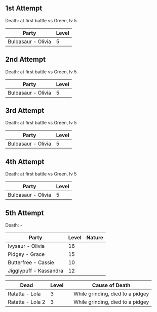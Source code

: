 
## 1st Attempt

Death: at first battle vs Green, lv 5

| Party              | Level |
| ------------------ | ----- |
| Bulbasaur - Olivia | 5     |
## 2nd Attempt

Death: at first battle vs Green, lv 5

| Party              | Level |
| ------------------ | ----- |
| Bulbasaur - Olivia | 5     |
## 3rd Attempt

Death: at first battle vs Green, lv 5

| Party              | Level |
| ------------------ | ----- |
| Bulbasaur - Olivia | 5     |

## 4th Attempt

Death: at first battle vs Green, lv 5

| Party              | Level |
| ------------------ | ----- |
| Bulbasaur - Olivia | 5     |

## 5th Attempt

Death: -

| Party                  | Level | Nature |
| ---------------------- | ----- | ------ |
| Ivysaur - Olivia       | 16    |        |
| Pidgey - Grace         | 15    |        |
| Butterfree - Cassie    | 10    |        |
| Jigglypuff - Kassandra | 12    |        |

| Dead             | Level |     | Cause of Death                   |
| ---------------- | ----- | --- | -------------------------------- |
| Ratatta - Lola   | 3     |     | While grinding, died to a pidgey |
| Ratatta - Lola 2 | 3     |     | While grinding, died to a pidgey |
